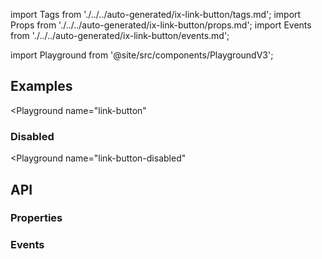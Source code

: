 import Tags from './../../auto-generated/ix-link-button/tags.md';
import Props from './../../auto-generated/ix-link-button/props.md';
import Events from './../../auto-generated/ix-link-button/events.md';

import Playground from '@site/src/components/PlaygroundV3';

## Examples

<Playground
  name="link-button"
  >
</Playground>

### Disabled

<Playground
  name="link-button-disabled"
  >
</Playground>

## API

### Properties

<Props />

### Events

<Events />
